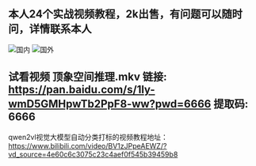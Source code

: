 
## 本人24个实战视频教程，2k出售，有问题可以随时问，详情联系本人
![国内](assets/国内.jpg)
![国外](assets/国外.jpg)
## 试看视频 顶象空间推理.mkv 链接: https://pan.baidu.com/s/1ly-wmD5GMHpwTb2PpF8-ww?pwd=6666 提取码: 6666


qwen2vl视觉大模型自动分类打标的视频教程地址：https://www.bilibili.com/video/BV1zJPpeAEWZ/?vd_source=4e60c6c3075c23c4aef0f545b39459b8
